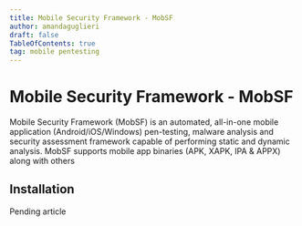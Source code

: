 ```yaml
---
title: Mobile Security Framework - MobSF
author: amandaguglieri
draft: false
TableOfContents: true
tag: mobile pentesting
---
```


# Mobile Security Framework - MobSF

Mobile Security Framework (MobSF) is an automated, all-in-one mobile application (Android/iOS/Windows) pen-testing, malware analysis and security assessment framework capable of performing static and dynamic analysis. MobSF supports mobile app binaries (APK, XAPK, IPA & APPX) along with others


## Installation

Pending article
